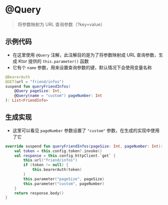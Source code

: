 # @Query

> 将参数映射为 URL 查询参数（?key=value）

## 示例代码

- 在这里使用 `@Query` 注解，此注解目的是为了将参数映射成 URL 查询参数，生成 Ktor 提供的 `this.parameter()` 函数
- 它有个 `name` 参数，用来设置查询参数的键，默认情况下会使用变量名称

```kotlin
@BearerAuth
@GET(url = "friend/infos")
suspend fun queryFriendInfos(
	@Query pageSize: Int,
	@Query(name = "custom") pageNumber: Int
): List<FriendInfo>
```

## 生成实现

- 这里可以看见 `pageNumber` 参数设置了 `"custom"` 参数，在生成的实现中使用了它

```kotlin
override suspend fun queryFriendInfos(pageSize: Int, pageNumber: Int): List<FriendInfo> {
	val token = this.config.token?.invoke()
	val response = this.config.httpClient.`get` {
		this.url("friend/infos")
		if (token != null) {
			this.bearerAuth(token)
		}
		this.parameter("pageSize", pageSize)
		this.parameter("custom", pageNumber)
	}
	return response.body()
}
```
